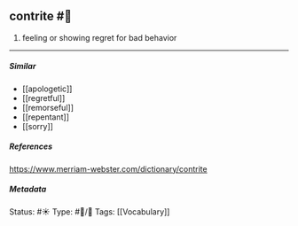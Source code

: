 ## contrite #🧠 
1. feeling or showing regret for bad behavior
___
##### Similar
-   [[apologetic]]
-   [[regretful]]
-   [[remorseful]]
-   [[repentant]]
-   [[sorry]]

##### References 
https://www.merriam-webster.com/dictionary/contrite

##### Metadata
Status: #☀️ 
Type: #🔵/💬 
Tags: [[Vocabulary]]